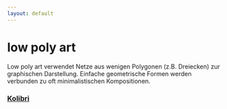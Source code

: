 ```yaml
---
layout: default
---
```

# low poly art

Low poly art verwendet Netze aus wenigen Polygonen (z.B. Dreiecken) zur graphischen Darstellung. Einfache geometrische Formen werden verbunden zu oft minimalistischen Kompositionen.

### [Kolibri](https://selber-ausmalen.de/designs/low-poly-art/kolibri.svg)

